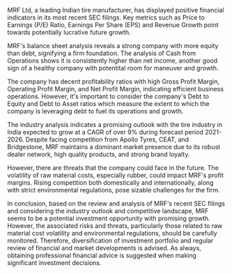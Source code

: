 MRF Ltd, a leading Indian tire manufacturer, has displayed positive financial indicators in its most recent SEC filings. Key metrics such as Price to Earnings (P/E) Ratio, Earnings Per Share (EPS) and Revenue Growth point towards potentially lucrative future growth. 

MRF's balance sheet analysis reveals a strong company with more equity than debt, signifying a firm foundation. The analysis of Cash from Operations shows it is consistently higher than net income, another good sign of a healthy company with potentital room for maneuver and growth. 

The company has decent profitability ratios with high Gross Profit Margin, Operating Profit Margin, and Net Profit Margin, indicating efficient business operations. However, it's important to consider the company's Debt to Equity and Debt to Asset ratios which measure the extent to which the company is leveraging debt to fuel its operations and growth.

The industry analysis indicates a promising outlook with the tire industry in India expected to grow at a CAGR of over 9% during forecast period 2021-2026. Despite facing competition from Apollo Tyres, CEAT, and Bridgestone, MRF maintains a dominant market presence due to its robust dealer network, high quality products, and strong brand loyalty.

However, there are threats that the company could face in the future. The volatility of raw material costs, especially rubber, could impact MRF's profit margins. Rising competition both domestically and internationally, along with strict environmental regulations, pose sizable challenges for the firm.

In conclusion, based on the review and analysis of MRF's recent SEC filings and considering the industry outlook and competitive landscape, MRF seems to be a potential investment opportunity with promising growth. However, the associated risks and threats, particularly those related to raw material cost volatility and environmental regulations, should be carefully monitored. Therefore, diversification of investment portfolio and regular review of financial and market developments is advised. As always, obtaining professional financial advice is suggested when making significant investment decisions.